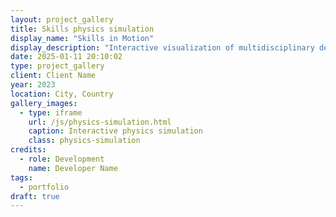 ```yaml
---
layout: project_gallery
title: Skills physics simulation
display_name: "Skills in Motion"
display_description: "Interactive visualization of multidisciplinary design expertise"
date: 2025-01-11 20:10:02
type: project_gallery
client: Client Name
year: 2023
location: City, Country
gallery_images:
  - type: iframe
    url: /js/physics-simulation.html
    caption: Interactive physics simulation
    class: physics-simulation
credits:
  - role: Development
    name: Developer Name
tags:
  - portfolio
draft: true
---
```


<style>
.carousel iframe {
  width: 100%;
  height: 100%;
  border: none;
  background: transparent;
}

#interactive__text {
  display: none;
}

@media (prefers-color-scheme: dark) {
  .carousel iframe {
    color: white;
  }
}
</style>

<div id="interactive__text">
  Messaging <b>AI</b> Prototyping Branding <b>Research</b> Testing
  <b>HCI</b> Content <b>UX</b> Analytics <b>Strategy</b> MVP
  <b>Product</b> Coding Roadmapping <b>Data</b>
</div>
 